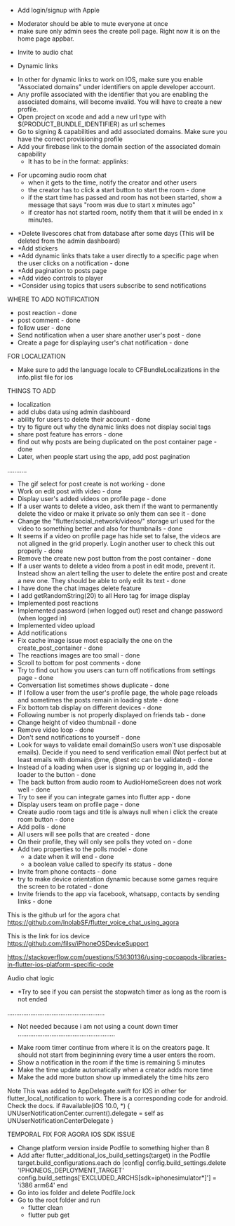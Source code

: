 - Add login/signup with Apple
<!-- - A page with different users best eleven
  - Users should be able to comment and like -->
- Moderator should be able to mute everyone at once
- make sure only admin sees the create poll page. Right now it is on the home page appbar.
<!-- - Take a look at agora setAudioProfile method if you can use it -->
- Invite to audio chat

- Dynamic links

* In other for dynamic links to work on IOS, make sure you enable "Associated domains" under identifiers on apple developer account.
* Any profile associated with the identifier that you are enabling the associated domains, will become invalid. You will have to create a new profile.
* Open project on xcode and add a new url type with $(PRODUCT_BUNDLE_IDENTIFIER) as url schemes
* Go to signing & capabilities and add associated domains. Make sure you have the correct provisioning profile
* Add your firebase link to the domain section of the associated domain capability
  - It has to be in the format: applinks:<firebase-dynamic-link>

- For upcoming audio room chat
  - when it gets to the time, notify the creator and other users
  - the creator has to click a start button to start the room - done
  - if the start time has passed and room has not been started, show a message that says "room was due to start x minutes ago"
  - if creator has not started room, notify them that it will be ended in x minutes.

<!-- - Send verification code to email on signup -->
<!-- - After sharing a screenshot, delete from the users device -->

- \*Delete livescores chat from database after some days (This will be deleted from the admin dashboard)
- \*Add stickers
- \*Add dynamic links thats take a user directly to a specific page when the user clicks on a notification - done
- \*Add pagination to posts page
- \*Add video controls to player
- \*Consider using topics that users subscribe to send notifications

<!-- - If a user is sending a message to another user for the first time, the page remains in a loading state after the message is sent. -->

WHERE TO ADD NOTIFICATION

- post reaction - done
- post comment - done
- follow user - done
- Send notification when a user share another user's post - done
- Create a page for displaying user's chat notification - done

FOR LOCALIZATION

- Make sure to add the language locale to CFBundleLocalizations in the info.plist file for ios

<!-- - When a user creates a post, notify all his followers
- Send chat
  - If the receiver is still on the app but on a different page, use local notification
- Any post related to the teams you are following
- Any audio room related to the team you are following
- * Randomly send notifications to all users to see other users best eleven
- Breaking news
- Voting -->

THINGS TO ADD

- localization
- add clubs data using admin dashboard
- ability for users to delete their account - done
- try to figure out why the dynamic links does not display social tags
- share post feature has errors - done
- find out why posts are being duplicated on the post container page - done
- Later, when people start using the app, add post pagination

...........

- The gif select for post create is not working - done
- Work on edit post with video - done
- Display user's added videos on profile page - done
- If a user wants to delete a video, ask them if the want to permanently delete the video or make it private so only them can see it - done
- Change the "flutter/social_network/videos/" storage url used for the video to something better and also for thumbnails - done
- It seems if a video on profile page has hide set to false, the videos are not aligned in the grid properly. Login another user to check this out properly - done
- Remove the create new post button from the post container - done
- If a user wants to delete a video from a post in edit mode, prevent it. Instead show an alert telling the user to delete the entire post and create a new one. They should be able to only edit its text - done
- I have done the chat images delete feature
- I add getRandomString(20) to all Hero tag for image display
- Implemented post reactions
- Implemented password (when logged out) reset and change password (when logged in)
- Implemented video upload
- Add notifications
- Fix cache image issue most espacially the one on the create_post_container - done
- The reactions images are too small - done
- Scroll to bottom for post comments - done
- Try to find out how you users can turn off notifications from settings page - done
- Conversation list sometimes shows duplicate - done
- If I follow a user from the user's profile page, the whole page reloads and sometimes the posts remain in loading state - done
- Fix bottom tab display on different devices - done
- Following number is not properly displayed on friends tab - done
- Change height of video thumbnail - done
- Remove video loop - done
- Don't send notifications to yourself - done
- Look for ways to validate email domain(So users won't use disposable emails). Decide if you need to send verification email (Not perfect but at least emails with domains @me, @test etc can be validated) - done
- Instead of a loading when user is signing up or logging in, add the loader to the button - done
- The back button from audio room to AudioHomeScreen does not work well - done
- Try to see if you can integrate games into flutter app - done
- Display users team on profile page - done
- Create audio room tags and title is always null when i click the create room button - done
- Add polls - done
- All users will see polls that are created - done
- On their profile, they will only see polls they voted on - done
- Add two properties to the polls model - done
  - a date when it will end - done
  - a boolean value called to specify its status - done
- Invite from phone contacts - done
- try to make device orientation dynamic because some games require the screen to be rotated - done
- Invite friends to the app via facebook, whatsapp, contacts by sending links - done

This is the github url for the agora chat
https://github.com/InolabSF/flutter_voice_chat_using_agora

This is the link for ios device
https://github.com/filsv/iPhoneOSDeviceSupport

https://stackoverflow.com/questions/53630136/using-cocoapods-libraries-in-flutter-ios-platform-specific-code

Audio chat logic

- \*Try to see if you can persist the stopwatch timer as long as the room is not ended

.......................................................

- Not needed because i am not using a count down timer
  .......................................................

* Make room timer continue from where it is on the creators page. It should not start from begininning every time a user enters the room.
* Show a notification in the room if the time is remaining 5 minutes
* Make the time update automatically when a creator adds more time
* Make the add more button show up immediately the time hits zero

Note
This was added to AppDelegate.swift for IOS in other for flutter_local_notification to work. There is a corresponding code for android. Check the docs.
if #available(iOS 10.0, \*) {
UNUserNotificationCenter.current().delegate = self as UNUserNotificationCenterDelegate
}

TEMPORAL FIX FOR AGORA IOS SDK ISSUE

- Change platform version inside Podfile to something higher than 8
- Add after flutter_additional_ios_build_settings(target) in the Podfile
  target.build_configurations.each do |config|
  config.build_settings.delete 'IPHONEOS_DEPLOYMENT_TARGET'
  config.build_settings['EXCLUDED_ARCHS[sdk=iphonesimulator*]'] = 'i386 arm64'
  end
- Go into ios folder and delete Podfile.lock
- Go to the root folder and run
  - flutter clean
  - flutter pub get
